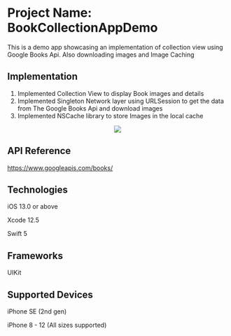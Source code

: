 # Project Name: BookCollectionAppDemo

This is a demo app showcasing an implementation of collection view using Google Books Api. Also downloading images and Image Caching

## Implementation
1) Implemented Collection View to display Book images and details
2) Implemented Singleton Network layer using URLSession to get the data from The Google Books Api and download images
3) Implemented NSCache library to store Images in the local cache 

<p align="center">
<img src="https://i.imgur.com/e1ol7EJ.png">
</p>

## API Reference
https://www.googleapis.com/books/

## Technologies

iOS 13.0 or above

Xcode 12.5

Swift 5

## Frameworks

UIKit

## Supported Devices

iPhone SE (2nd gen)

iPhone 8 - 12 (All sizes supported)
